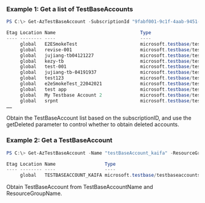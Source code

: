 ### Example 1: Get a list of TestBaseAccounts
```powershell
PS C:\> Get-AzTestBaseAccount -SubscriptionId "9fabf001-9c1f-4aab-9451-e431da271956" 

Etag Location Name                               Type                                AzureAsyncOperation
---- -------- ----                               ----                                -------------------
     global   E2ESmokeTest                       microsoft.testbase/testbaseaccounts
     global   revise-001                         microsoft.testbase/testbaseaccounts
     global   jujiang-tb04121227                 microsoft.testbase/testbaseaccounts
     global   kezy-tb                            microsoft.testbase/testbaseaccounts
     global   test-001                           microsoft.testbase/testbaseaccounts
     global   jujiang-tb-04191937                microsoft.testbase/testbaseaccounts
     global   test123                            microsoft.testbase/testbaseaccounts
     global   e2eSmokeTest_22042021              microsoft.testbase/testbaseaccounts
     global   test app                           microsoft.testbase/testbaseaccounts
     global   My Testbase Account 2              microsoft.testbase/testbaseaccounts
     global   srpnt                              microsoft.testbase/testbaseaccounts
……

```

Obtain the TestBaseAccount list based on the subscriptionID, and use the getDeleted parameter to control whether to obtain deleted accounts.

### Example 2: Get a TestBaseAccount
```powershell
PS C:\> Get-AzTestBaseAccount -Name "testBaseAccount_kaifa" -ResourceGroupName "testbase_rg"

Etag Location Name                  Type                                AzureAsyncOperation
---- -------- ----                  ----                                -------------------
     global   TESTBASEACCOUNT_KAIFA microsoft.testbase/testbaseaccounts

```

Obtain TestBaseAccount from TestBaseAccountName and ResourceGroupName.

